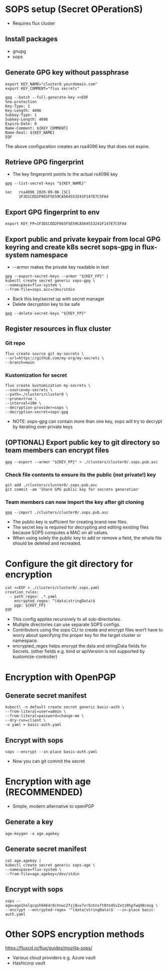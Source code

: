 # SOPS setup (Secret OPerationS)
* Requires flux cluster

## Install packages
* gnupg
* sops

## Generate GPG key without passphrase
```
export KEY_NAME="cluster0.yourdomain.com"
export KEY_COMMENT="flux secrets"

gpg --batch --full-generate-key <<EOF
%no-protection
Key-Type: 1
Key-Length: 4096
Subkey-Type: 1
Subkey-Length: 4096
Expire-Date: 0
Name-Comment: ${KEY_COMMENT}
Name-Real: ${KEY_NAME}
EOF
```
The above configuration creates an rsa4096 key that does not expire.

## Retrieve GPG fingerprint
* The key fingerprint points to the actual rs4096 key
```
gpg --list-secret-keys "${KEY_NAME}"

sec   rsa4096 2020-09-06 [SC]
      1F3D1CED2F865F5E59CA564553241F147E7C5FA4
```

## Export GPG fingerprint to env
```
export KEY_FP=1F3D1CED2F865F5E59CA564553241F147E7C5FA4
```

## Export public and private keypair from local GPG keyring and create k8s secret sops-gpg in flux-system namespace
* --armor makes the private key readable in text
```
gpg --export-secret-keys --armor "${KEY_FP}" |
kubectl create secret generic sops-gpg \
--namespace=flux-system \
--from-file=sops.asc=/dev/stdin
```

* Back this key/secret up with secret manager
* Delete decryption key to be safe

```
gpg --delete-secret-keys "${KEY_FP}"
```

## Register resources in flux cluster

### Git repo
```
flux create source git my-secrets \
--url=https://github.com/my-org/my-secrets \
--branch=main
```

### Kustomization for secret
```
flux create kustomization my-secrets \
--source=my-secrets \
--path=./clusters/cluster0 \
--prune=true \
--interval=10m \
--decryption-provider=sops \
--decryption-secret=sops-gpg
```
* NOTE: sops-gpg can contain more than one key, sops will try to decrypt by iterating over private keys

## (OPTIONAL) Export public key to git directory so team members can encrypt files
```
gpg --export --armor "${KEY_FP}" > ./clusters/cluster0/.sops.pub.asc
```

### Check file contents to ensure its the public (not private!) key
```
git add ./clusters/cluster0/.sops.pub.asc
git commit -am 'Share GPG public key for secrets generation'
```

### Team members can now import the key after git cloning
```
gpg --import ./clusters/cluster0/.sops.pub.asc
```

* The public key is sufficient for creating brand new files.
* The secret key is required for decrypting and editing existing files because SOPS computes a MAC on all values.
* When using solely the public key to add or remove a field, the whole file should be deleted and recreated.

# Configure the git directory for encryption
```
cat <<EOF > ./clusters/cluster0/.sops.yaml
creation_rules:
  - path_regex: .*.yaml
    encrypted_regex: ^(data|stringData)$
    pgp: ${KEY_FP}
EOF
```

* This config applies recursively to all sub-directories.
* Multiple directories can use separate SOPS configs.
* Contributors using the sops CLI to create and encrypt files won’t have to worry about specifying the proper key for the target cluster or namespace.
* encrypted_regex helps encrypt the data and stringData fields for Secrets. (other fields e.g. kind or apiVersion is not supported by kustomize-controller)


# Encryption with OpenPGP

## Generate secret manifest
```
kubectl -n default create secret generic basic-auth \
--from-literal=user=admin \
--from-literal=password=change-me \
--dry-run=client \
-o yaml > basic-auth.yaml
```

## Encrypt with sops
```
sops --encrypt --in-place basic-auth.yaml
```
* Now you can git commit the secret

# Encryption with age (RECOMMENDED)
* Simple, modern alternative to openPGP

## Generate a key
```
age-keygen -o age.agekey
```

## Generate secret manifest
```
cat age.agekey |
kubectl create secret generic sops-age \
--namespace=flux-system \
--from-file=age.agekey=/dev/stdin
```

## Encrypt with sops
```
sops --age=age1helqcqsh9464r8chnwc2fzj8uv7vr5ntnsft0tn45v2xtz0hpfwq98cmsg \
--encrypt --encrypted-regex '^(data|stringData)$' --in-place basic-auth.yaml
```

# Other SOPS encryption methods
https://fluxcd.io/flux/guides/mozilla-sops/
* Various cloud providers e.g. Azure vault
* Hashicorp vault
